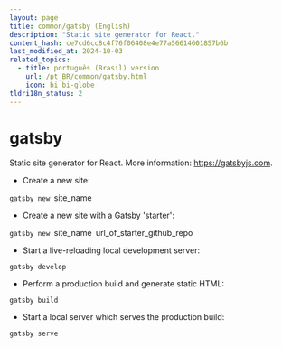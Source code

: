 ```yaml
---
layout: page
title: common/gatsby (English)
description: "Static site generator for React."
content_hash: ce7cd6cc8c4f76f06408e4e77a56614601857b6b
last_modified_at: 2024-10-03
related_topics:
  - title: português (Brasil) version
    url: /pt_BR/common/gatsby.html
    icon: bi bi-globe
tldri18n_status: 2
---
```

# gatsby

Static site generator for React.
More information: <https://gatsbyjs.com>.

- Create a new site:

`gatsby new `<span class="tldr-var badge badge-pill bg-dark-lm bg-white-dm text-white-lm text-dark-dm font-weight-bold">site_name</span>

- Create a new site with a Gatsby 'starter':

`gatsby new `<span class="tldr-var badge badge-pill bg-dark-lm bg-white-dm text-white-lm text-dark-dm font-weight-bold">site_name</span>` `<span class="tldr-var badge badge-pill bg-dark-lm bg-white-dm text-white-lm text-dark-dm font-weight-bold">url_of_starter_github_repo</span>

- Start a live-reloading local development server:

`gatsby develop`

- Perform a production build and generate static HTML:

`gatsby build`

- Start a local server which serves the production build:

`gatsby serve`
